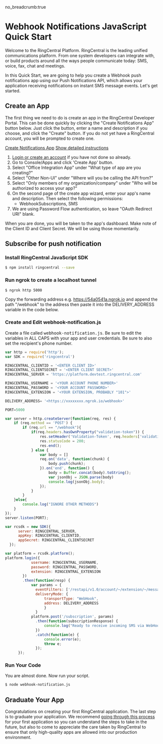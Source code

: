 no_breadcrumb:true

# Webhook Notifications JavaScript Quick Start

Welcome to the RingCentral Platform. RingCentral is the leading unified communications platform. From one system developers can integrate with, or build products around all the ways people communicate today: SMS, voice, fax, chat and meetings.

In this Quick Start, we are going to help you create a Webhook push notifications app using our Push Notifications API, which allows your application receiving notifications on instant SMS message events. Let's get started.

## Create an App

The first thing we need to do is create an app in the RingCentral Developer Portal. This can be done quickly by clicking the "Create Notifications App" button below. Just click the button, enter a name and description if you choose, and click the "Create" button. If you do not yet have a RingCentral account, you will be prompted to create one.

<a target="_new" href="https://developer.ringcentral.com/new-app?name=Webhook+Notifications+Quick+Start+App&desc=A+simple+app+to+demo+creating+an+SMS+Notification+RingCentral&public=false&type=ServerOther&carriers=7710,7310,3420&permissions=SubscriptionWebhook,SMS&redirectUri=&utm_source=devguide&utm_medium=button&utm_campaign=quickstart" class="btn btn-primary">Create Notifications App</a>
<a class="btn-link btn-collapse" data-toggle="collapse" href="#create-app-instructions" role="button" aria-expanded="false" aria-controls="create-app-instructions">Show detailed instructions</a>

<div class="collapse" id="create-app-instructions">
<ol>
<li><a href="https://developer.ringcentral.com/login.html#/">Login or create an account</a> if you have not done so already.</li>
<li>Go to Console/Apps and click 'Create App' button.</li>
<li>Select "Office Integration App" under "What type of app are you creating?"</li>
<li>Select "Other Non-UI" under "Where will you be calling the API from?"
<li>Select "Only members of my organization/company" under "Who will be authorized to access your app?"
<li>On the second page of the create app wizard, enter your app's name and description. Then select the following permissions:
  <ul>
    <li>WebhookSubscriptions, SMS</li>
  </ul>
  </li>
<li>We are using Password Flow authentication, so leave "OAuth Redirect URI" blank.</li>
</ol>
</div>

When you are done, you will be taken to the app's dashboard. Make note of the Client ID and Client Secret. We will be using those momentarily.

## Subscribe for push notification

### Install RingCentral JavaScript SDK

```bash
$ npm install ringcentral --save
```

### Run ngrok to create a localhost tunnel

```bash
$ ngrok http 5000
```

Copy the forwarding address e.g. https://54a0541a.ngrok.io and append the path "/webhook" to the address then paste it into the DELIVERY_ADDRESS variable in the code below.

### Create and Edit webhook-notification.js

Create a file called <tt>webhook-notification.js</tt>. Be sure to edit the variables in ALL CAPS with your app and user credentials. Be sure to also set the recipient's phone number.

```javascript
var http = require('http');
var SDK = require('ringcentral')

RINGCENTRAL_CLIENTID = '<ENTER CLIENT ID>'
RINGCENTRAL_CLIENTSECRET = '<ENTER CLIENT SECRET>'
RINGCENTRAL_SERVER = 'https://platform.devtest.ringcentral.com'

RINGCENTRAL_USERNAME = '<YOUR ACCOUNT PHONE NUMBER>'
RINGCENTRAL_PASSWORD = '<YOUR ACCOUNT PASSWORD>'
RINGCENTRAL_EXTENSION = '<YOUR EXTENSION, PROBABLY "101">'

DELIVERY_ADDRESS= '<https://xxxxxxxx.ngrok.io/webhook>'

PORT=5000

var server = http.createServer(function(req, res) {
    if (req.method == 'POST') {
        if (req.url == "/webhook"){
            if(req.headers.hasOwnProperty("validation-token")) {
                res.setHeader('Validation-Token', req.headers['validation-token']);
                res.statusCode = 200;
                res.end();
            } else {
                var body = []
                req.on('data', function(chunk) {
                    body.push(chunk);
                }).on('end', function() {
                    body = Buffer.concat(body).toString();
                    var jsonObj = JSON.parse(body)
                    console.log(jsonObj.body);
                });
            }
        }
    }else{
        console.log("IGNORE OTHER METHODS")
    }
});
server.listen(PORT);

var rcsdk = new SDK({
      server: RINGCENTRAL_SERVER,
      appKey: RINGCENTRAL_CLIENTID,
      appSecret: RINGCENTRAL_CLIENTSECRET
  });

var platform = rcsdk.platform();
platform.login({
            username: RINGCENTRAL_USERNAME,
            password: RINGCENTRAL_PASSWORD,
            extension: RINGCENTRAL_EXTENSION
        })
        .then(function(resp) {
            var params = {
              eventFilters: ['/restapi/v1.0/account/~/extension/~/message-store/instant?type=SMS'],
              deliveryMode: {
                  transportType: "WebHook",
                  address: DELIVERY_ADDRESS
                  }
              }
            platform.post('/subscription', params)
              .then(function(subscriptionResponse) {
                  console.log("Ready to receive incoming SMS via WebHook.")
              })
              .catch(function(e) {
                  console.error(e);
                  throw e;
              });
      });
```

### Run Your Code

You are almost done. Now run your script.

```bash
$ node webhook-notification.js
```

## Graduate Your App

Congratulations on creating your first RingCentral application. The last step is to graduate your application. We recommend [going through this process](../../../../basics/production) for your first application so you can understand the steps to take in the future, but also to come to appreciate the care taken by RingCentral to ensure that only high-quality apps are allowed into our production environment.
